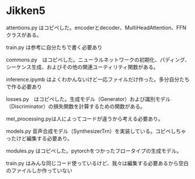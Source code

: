 # Jikken5

attentions.py はコピペした。encoderとdecoder、MultiHeadAttention、FFN クラスがある。

train.py は参考に自分たちで書く必要あり

commons.py　はコピペした。ニューラルネットワークの初期化、パディング、シーケンス生成、およびその他の関連ユーティリティ関数がある。

inference.ipymb はよくわかんないけど一応ファイルだけ作った。多分自分たちで作る必要あり

losses.py　はコピペした。生成モデル（Generator）および識別モデル（Discriminator）の損失関数を計算するための関数がある。

mel_processing.pyは人によってコードが違うから考える必要あり。

models.py 音声合成モデル（SynthesizerTrn）を実装している。コピペしちゃったけど編集する必要あり。

modules.py はコピペした。pytorchをつかったフロータイプの生成モデル。

train.py はみんな同じコード使っているけど、我々は編集する必要あるから空白のファイルしか作っていない
